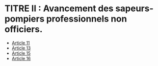 # TITRE II : Avancement des sapeurs-pompiers professionnels non            officiers.

- [Article 11](article-11.md)
- [Article 13](article-13.md)
- [Article 15](article-15.md)
- [Article 16](article-16.md)
